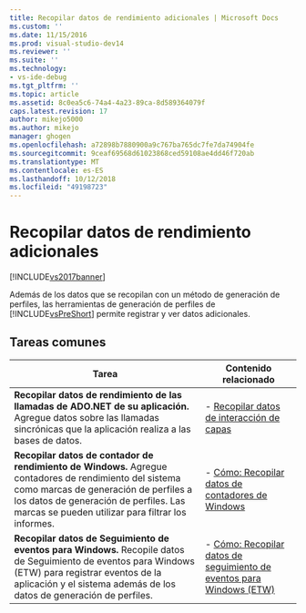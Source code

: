 ```yaml
---
title: Recopilar datos de rendimiento adicionales | Microsoft Docs
ms.custom: ''
ms.date: 11/15/2016
ms.prod: visual-studio-dev14
ms.reviewer: ''
ms.suite: ''
ms.technology:
- vs-ide-debug
ms.tgt_pltfrm: ''
ms.topic: article
ms.assetid: 8c0ea5c6-74a4-4a23-89ca-8d589364079f
caps.latest.revision: 17
author: mikejo5000
ms.author: mikejo
manager: ghogen
ms.openlocfilehash: a72898b7880900a9c767ba765dc7fe7da74904fe
ms.sourcegitcommit: 9ceaf69568d61023868ced59108ae4dd46f720ab
ms.translationtype: MT
ms.contentlocale: es-ES
ms.lasthandoff: 10/12/2018
ms.locfileid: "49198723"
---
```

# <a name="collecting-additional-performance-data"></a>Recopilar datos de rendimiento adicionales
[!INCLUDE[vs2017banner](../includes/vs2017banner.md)]

Además de los datos que se recopilan con un método de generación de perfiles, las herramientas de generación de perfiles de [!INCLUDE[vsPreShort](../includes/vspreshort-md.md)] permite registrar y ver datos adicionales.  
  
## <a name="common-tasks"></a>Tareas comunes  
  
|Tarea|Contenido relacionado|  
|----------|---------------------|  
|**Recopilar datos de rendimiento de las llamadas de ADO.NET de su aplicación.** Agregue datos sobre las llamadas sincrónicas que la aplicación realiza a las bases de datos.|-   [Recopilar datos de interacción de capas](../profiling/collecting-tier-interaction-data.md)|  
|**Recopilar datos de contador de rendimiento de Windows.** Agregue contadores de rendimiento del sistema como marcas de generación de perfiles a los datos de generación de perfiles. Las marcas se pueden utilizar para filtrar los informes.|-   [Cómo: Recopilar datos de contadores de Windows](../profiling/how-to-collect-windows-counter-data.md)|  
|**Recopilar datos de Seguimiento de eventos para Windows.** Recopile datos de Seguimiento de eventos para Windows (ETW) para registrar eventos de la aplicación y el sistema además de los datos de generación de perfiles.|-   [Cómo: Recopilar datos de seguimiento de eventos para Windows (ETW)](../profiling/how-to-collect-event-tracing-for-windows-etw-data.md)|




